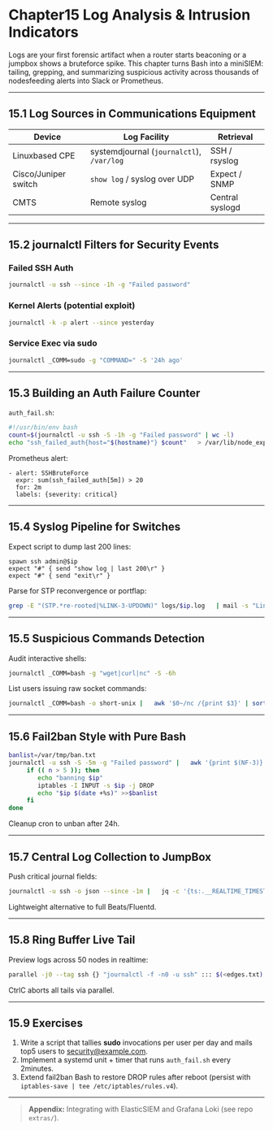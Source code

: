 
# Chapter15  Log Analysis & Intrusion Indicators

Logs are your first forensic artifact when a router starts beaconing or a
jumpbox shows a bruteforce spike.  This chapter turns Bash into a miniSIEM:
tailing, grepping, and summarizing suspicious activity across thousands of
nodesfeeding alerts into Slack or Prometheus.

---

## 15.1  Log Sources in Communications Equipment

| Device | Log Facility | Retrieval |
|--------|--------------|-----------|
| Linuxbased CPE | systemdjournal (`journalctl`), `/var/log` | SSH / rsyslog |
| Cisco/Juniper switch | `show log` / syslog over UDP | Expect / SNMP |
| CMTS | Remote syslog | Central syslogd |

---

## 15.2  journalctl Filters for Security Events

### Failed SSH Auth

```bash
journalctl -u ssh --since -1h -g "Failed password"
```

### Kernel Alerts (potential exploit)

```bash
journalctl -k -p alert --since yesterday
```

### Service Exec via sudo

```bash
journalctl _COMM=sudo -g "COMMAND=" -S '24h ago'
```

---

## 15.3  Building an Auth Failure Counter

`auth_fail.sh`:

```bash
#!/usr/bin/env bash
count=$(journalctl -u ssh -S -1h -g "Failed password" | wc -l)
echo "ssh_failed_auth{host="$(hostname)"} $count"   > /var/lib/node_exporter/text/auth.prom
```

Prometheus alert:

```
- alert: SSHBruteForce
  expr: sum(ssh_failed_auth[5m]) > 20
  for: 2m
  labels: {severity: critical}
```

---

## 15.4  Syslog Pipeline for Switches

Expect script to dump last 200 lines:

```expect
spawn ssh admin@$ip
expect "#" { send "show log | last 200\r" }
expect "#" { send "exit\r" }
```

Parse for STP reconvergence or portflap:

```bash
grep -E "(STP.*re-rooted|%LINK-3-UPDOWN)" logs/$ip.log   | mail -s "Link flap $ip" noc@example.com
```

---

## 15.5  Suspicious Commands Detection

Audit interactive shells:

```bash
journalctl _COMM=bash -g "wget|curl|nc" -S -6h
```

List users issuing raw socket commands:

```bash
journalctl _COMM=bash -o short-unix |   awk '$0~/nc /{print $3}' | sort | uniq -c
```

---

## 15.6  Fail2ban Style with Pure Bash

```bash
banlist=/var/tmp/ban.txt
journalctl -u ssh -S -5m -g "Failed password" |   awk '{print $(NF-3)}' | sort | uniq -c | while read -r n ip; do
     if (( n > 5 )); then
        echo "banning $ip"
        iptables -I INPUT -s $ip -j DROP
        echo "$ip $(date +%s)" >>$banlist
     fi
done
```

Cleanup cron to unban after 24h.

---

## 15.7  Central Log Collection to JumpBox

Push critical journal fields:

```bash
journalctl -u ssh -o json --since -1m |   jq -c '{ts:.__REALTIME_TIMESTAMP,msg:.MESSAGE,host:.SYSLOG_IDENTIFIER}'   | curl -s -XPOST -H "Content-Type: application/json"         http://loghost:9200/ssh/_bulk --data-binary @-
```

Lightweight alternative to full Beats/Fluentd.

---

## 15.8  Ring Buffer Live Tail

Preview logs across 50 nodes in realtime:

```bash
parallel -j0 --tag ssh {} "journalctl -f -n0 -u ssh" ::: $(<edges.txt)
```

CtrlC aborts all tails via parallel.

---

## 15.9  Exercises

1. Write a script that tallies **sudo** invocations per user per day and mails
   top5 users to security@example.com.  
2. Implement a systemd unit + timer that runs `auth_fail.sh` every 2minutes.  
3. Extend fail2ban Bash to restore DROP rules after reboot (persist with
   `iptables-save | tee /etc/iptables/rules.v4`).

---

> **Appendix:** Integrating with ElasticSIEM and Grafana Loki (see repo
`extras/`). 
